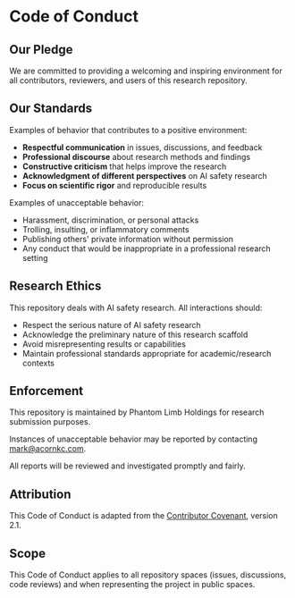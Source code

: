 # Code of Conduct

## Our Pledge

We are committed to providing a welcoming and inspiring environment for all contributors, reviewers, and users of this research repository.

## Our Standards

Examples of behavior that contributes to a positive environment:

- **Respectful communication** in issues, discussions, and feedback
- **Professional discourse** about research methods and findings
- **Constructive criticism** that helps improve the research
- **Acknowledgment of different perspectives** on AI safety research
- **Focus on scientific rigor** and reproducible results

Examples of unacceptable behavior:

- Harassment, discrimination, or personal attacks
- Trolling, insulting, or inflammatory comments
- Publishing others' private information without permission
- Any conduct that would be inappropriate in a professional research setting

## Research Ethics

This repository deals with AI safety research. All interactions should:

- Respect the serious nature of AI safety research
- Acknowledge the preliminary nature of this research scaffold
- Avoid misrepresenting results or capabilities
- Maintain professional standards appropriate for academic/research contexts

## Enforcement

This repository is maintained by Phantom Limb Holdings for research submission purposes.

Instances of unacceptable behavior may be reported by contacting mark@acornkc.com.

All reports will be reviewed and investigated promptly and fairly.

## Attribution

This Code of Conduct is adapted from the [Contributor Covenant](https://www.contributor-covenant.org/), version 2.1.

## Scope

This Code of Conduct applies to all repository spaces (issues, discussions, code reviews) and when representing the project in public spaces.